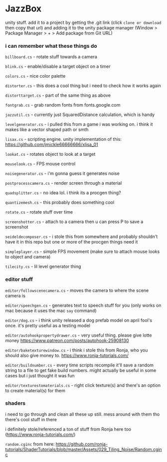 # JazzBox
 unity stuff. add it to a project by getting the .git link (click `clone or download` then copy that url) and adding it to the unity package manager (Window > Package Manager > + > Add package from Git URL)

### i can remember what these things do

`billboard.cs` - rotate stuff towards a camera

`blink.cs` - enable/disable a target object on a timer

`colors.cs` - nice color palette

`distorter.cs` - this does a cool thing but i need to check how it works again

`distorttarget.cs` - part of the same thing as above

`fontgrab.cs` - grab random fonts from fonts.google.com

`jazzutil.cs` - currently just SquaredDistance calculation, which is handy

`levelgenerator.cs` - i pulled this from a game i was working on. i think it makes like a vector shaped path or smth

`lisax.cs` - scripting engine. unity implementation of this: https://github.com/jmickle66666666/xlisa_01

`lookat.cs` - rotates object to look at a target

`mouselook.cs` - FPS mouse control

`noisegenerator.cs` - i'm gonna guess it generates noise

`postprocesscamera.cs` - render screen through a material

`quadsplitter.cs` - no idea lol. i think its a procgen thing?

`quantizemesh.cs` - this probably does something cool

`rotate.cs` - rotate stuff over time

`screenshotter.cs` - attach to a camera then u can press P to save a screenshot

`seideldecomposer.cs` - i stole this from somewhere and probably shouldn't have it in this repo but one or more of the procgen things need it

`simpleplayer.cs` - simple FPS movement (make sure to attach mouse looks to object and camera)

`tilecity.cs` - lil level generator thing

### editor stuff

`editor/followscenecamera.cs` - moves the camera to where the scene camera is

`editor/speechgen.cs` - generates text to speech stuff for you (only works on mac because it uses the mac `say` command)

`editor/dog.cs` - i think unity released a dog prefab model on april fool's once. it's pretty useful as a testing model

`editor/autohookpropertydrawer.cs` - very useful thing. please give lotte money https://www.patreon.com/posts/autohook-25908130

`editor/baketexturewindow.cs` - i think i stole this from Ronja, who you should also give money to. https://www.ronja-tutorials.com/

`editor/buildnumber.cs` - every time scripts recompile it'll save a random string to a file to get fake build numbers. might actually be useful in some cases but i just thought it was fun

`editor/texturestomaterials.cs` - right click texture(s) and there's an option to create material(s) for them

### shaders

i need to go through and clean all these up still. mess around with them tho there's cool stuff in there

i definitely stole/referenced a ton of stuff from Ronja here too (https://www.ronja-tutorials.com/) 

`random.cginc` from here: https://github.com/ronja-tutorials/ShaderTutorials/blob/master/Assets/029_Tiling_Noise/Random.cginc
